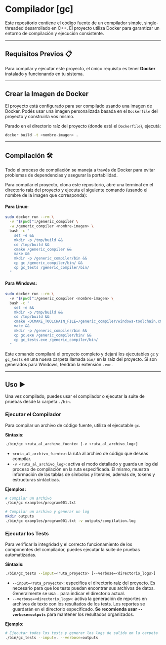 # Compilador [gc]

Este repositorio contiene el código fuente de un compilador simple, single-threaded desarrollado en C++. El proyecto utiliza Docker para garantizar un entorno de compilación y ejecución consistente.

---

## Requisitos Previos 📋

Para compilar y ejecutar este proyecto, el único requisito es tener **Docker** instalado y funcionando en tu sistema.

---

## Crear la Imagen de Docker

El proyecto está configurado para ser compilado usando una imagen de Docker. Podés usar una imagen personalizada basada en el `Dockerfile` del proyecto y construirla vos mismo.

Parado en el directorio raíz del proyecto (donde está el `Dockerfile`), ejecutá:
```bash
docker build -t <nombre-imagen> .
````

-----

## Compilación 🛠️

Todo el proceso de compilación se maneja a través de Docker para evitar problemas de dependencias y asegurar la portabilidad.

Para compilar el proyecto, clona este repositorio, abre una terminal en el directorio raíz del proyecto y ejecuta el siguiente comando (usando el nombre de la imagen que corresponda):

#### Para Linux:

```bash
sudo docker run --rm \
  -v "$(pwd)":/generic_compiler \
  -w /generic_compiler <nombre-imagen> \
  bash -c "
    set -e &&
    mkdir -p /tmp/build &&
    cd /tmp/build &&
    cmake /generic_compiler &&
    make &&
    mkdir -p /generic_compiler/bin &&
    cp gc /generic_compiler/bin/ &&
    cp gc_tests /generic_compiler/bin/
  "
```

#### Para Windows:

```bash
sudo docker run --rm \                                                                                   
  -v "$(pwd)":/generic_compiler <nombre-imagen> \
  bash -c "  
    set -e &&
    mkdir -p /tmp/build &&
    cd /tmp/build &&
    cmake -DCMAKE_TOOLCHAIN_FILE=/generic_compiler/windows-toolchain.cmake /generic_compiler &&
    make &&
    mkdir -p /generic_compiler/bin &&
    cp gc.exe /generic_compiler/bin/ &&
    cp gc_tests.exe /generic_compiler/bin/
  "

```

Este comando compilará el proyecto completo y dejará los ejecutables `gc` y `gc_tests` en una nueva carpeta llamada `bin/` en la raíz del proyecto. Si son generados para Windows, tendrán la extensión `.exe`.

-----

## Uso ▶️

Una vez compilado, puedes usar el compilador o ejecutar la suite de pruebas desde la carpeta `./bin`.

### Ejecutar el Compilador

Para compilar un archivo de código fuente, utiliza el ejecutable `gc`.

**Sintaxis:**

```bash
./bin/gc <ruta_al_archivo_fuente> [-v <ruta_al_archivo_log>]
```

  * `<ruta_al_archivo_fuente>`: la ruta al archivo de código que deseas compilar.
  * `-v <ruta_al_archivo_log>`: activa el modo detallado y guarda un log del proceso de compilación en la ruta especificada. El mismo, muestra información de las tablas de símbolos y literales, además de, tokens y estructuras sintácticas.

**Ejemplos:**

```bash
# Compilar un archivo
./bin/gc examples/program001.txt

# Compilar un archivo y generar un log
mkdir outputs
./bin/gc examples/program001.txt -v outputs/compilation.log
```

### Ejecutar los Tests

Para verificar la integridad y el correcto funcionamiento de los componentes del compilador, puedes ejecutar la suite de pruebas automatizadas.

**Sintaxis:**

```bash
./bin/gc_tests --input=<ruta_proyecto> [--verbose=<directorio_logs>]
```

  * `--input=<ruta_proyecto>`: especifica el directorio raíz del proyecto. Es necesario para que los tests puedan encontrar sus archivos de datos. Generalmente se usa `.` para indicar el directorio actual.
  * `--verbose=<directorio_logs>`: activa la generación de reportes en archivos de texto con los resultados de los tests. Los reportes se guardarán en el directorio especificado. **Se recomienda usar `--verbose=outputs`** para mantener los resultados organizados.

**Ejemplo:**

```bash
# Ejecutar todos los tests y generar los logs de salida en la carpeta 'outputs'
./bin/gc_tests --input=. --verbose=outputs
```
